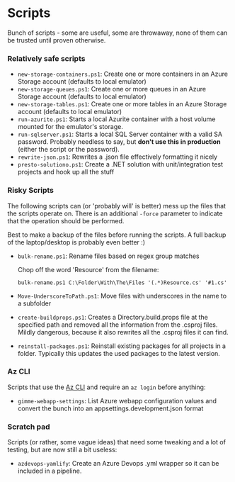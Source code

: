 # Scripts

Bunch of scripts - some are useful, some are throwaway, none of them can be trusted until proven otherwise.

### Relatively safe scripts

- `new-storage-containers.ps1`: Create one or more containers in an Azure Storage account (defaults to local emulator)
- `new-storage-queues.ps1`: Create one or more queues in an Azure Storage account (defaults to local emulator)
- `new-storage-tables.ps1`: Create one or more tables in an Azure Storage account (defaults to local emulator)
- `run-azurite.ps1`: Starts a local Azurite container with a host volume mounted for the emulator's storage.
- `run-sqlserver.ps1`: Starts a local SQL Server container with a valid SA password. Probably needless to say, but **don't use this in production** (either the script or the password).
- `rewrite-json.ps1`: Rewrites a .json file effectively formatting it nicely
- `presto-solutiono.ps1`: Create a .NET solution with unit/integration test projects and hook up all the stuff

### Risky Scripts

The following scripts can (or 'probably will' is better) mess up the files that the scripts operate on. There is an additional `-force` parameter to indicate that the operation should be performed.

Best to make a backup of the files before running the scripts. A full backup of the laptop/desktop is probably even better :)

- `bulk-rename.ps1`: Rename files based on regex group matches

  Chop off the word 'Resource' from the filename:

  `bulk-rename.ps1 C:\Folder\With\The\Files '(.*)Resource.cs' '#1.cs'`

- `Move-UnderscoreToPath.ps1`: Move files with underscores in the name to a subfolder
- `create-buildprops.ps1`: Creates a Directory.build.props file at the specified path and removed all the information from the .csproj files. Mildly dangerous, because it also rewrites all the .csproj files it can find.
- `reinstall-packages.ps1`: Reinstall existing packages for all projects in a folder. Typically this updates the used packages to the latest version.

### Az CLI
Scripts that use the [Az CLI](https://learn.microsoft.com/en-us/cli/azure/install-azure-cli) and require an `az login` before anything:

- `gimme-webapp-settings`: List Azure webapp configuration values and convert the bunch into an appsettings.development.json format

### Scratch pad
Scripts (or rather, some vague ideas) that need some tweaking and a lot of testing, but are now still a bit useless:

- `azdevops-yamlify`: Create an Azure Devops .yml wrapper so it can be included in a pipeline.